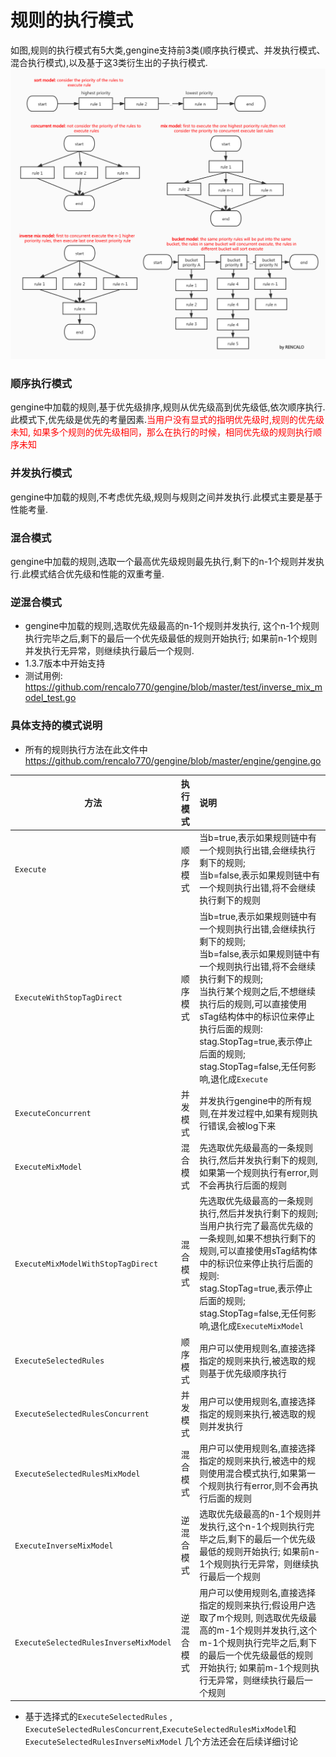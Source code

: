 # 规则的执行模式

如图,规则的执行模式有5大类,gengine支持前3类(顺序执行模式、并发执行模式、混合执行模式),以及基于这3类衍生出的子执行模式.
![avatar](exe_model.jpg)

### 顺序执行模式
gengine中加载的规则,基于优先级排序,规则从优先级高到优先级低,依次顺序执行. 此模式下,优先级是优先的考量因素.<font color=red >当用户没有显式的指明优先级时,规则的优先级未知, 如果多个规则的优先级相同，那么在执行的时候，相同优先级的规则执行顺序未知</font>

### 并发执行模式
gengine中加载的规则,不考虑优先级,规则与规则之间并发执行.此模式主要是基于性能考量.

### 混合模式
gengine中加载的规则,选取一个最高优先级规则最先执行,剩下的n-1个规则并发执行.此模式结合优先级和性能的双重考量.

### 逆混合模式
- gengine中加载的规则,选取优先级最高的n-1个规则并发执行, 这个n-1个规则执行完毕之后,剩下的最后一个优先级最低的规则开始执行; 如果前n-1个规则并发执行无异常，则继续执行最后一个规则.
- 1.3.7版本中开始支持
- 测试用例: https://github.com/rencalo770/gengine/blob/master/test/inverse_mix_model_test.go

### 具体支持的模式说明
- 所有的规则执行方法在此文件中  https://github.com/rencalo770/gengine/blob/master/engine/gengine.go 

| 方法 | 执行模式 | 说明 | 
| -------- | :--------: | :-------------------- |
|```Execute```|顺序模式| 当b=true,表示如果规则链中有一个规则执行出错,会继续执行剩下的规则; <br/>当b=false,表示如果规则链中有一个规则执行出错,将不会继续执行剩下的规则|
|```ExecuteWithStopTagDirect```|顺序模式|当b=true,表示如果规则链中有一个规则执行出错,会继续执行剩下的规则;<br/> 当b=false,表示如果规则链中有一个规则执行出错,将不会继续执行剩下的规则;<br/>当执行某个规则之后,不想继续执行后的规则,可以直接使用sTag结构体中的标识位来停止执行后面的规则:<br/> stag.StopTag=true,表示停止后面的规则;<br/> stag.StopTag=false,无任何影响,退化成```Execute```|
|```ExecuteConcurrent``` |并发模式|并发执行gengine中的所有规则,在并发过程中,如果有规则执行错误,会被log下来|
|```ExecuteMixModel```|混合模式|先选取优先级最高的一条规则执行,然后并发执行剩下的规则,如果第一个规则执行有error,则不会再执行后面的规则|
|```ExecuteMixModelWithStopTagDirect```|混合模式|先选取优先级最高的一条规则执行,然后并发执行剩下的规则;<br/>当用户执行完了最高优先级的一条规则,如果不想执行剩下的规则,可以直接使用sTag结构体中的标识位来停止执行后面的规则:<br/> stag.StopTag=true,表示停止后面的规则;<br/> stag.StopTag=false,无任何影响,退化成```ExecuteMixModel```|
|```ExecuteSelectedRules```|顺序模式|用户可以使用规则名,直接选择指定的规则来执行,被选取的规则基于优先级顺序执行|
|```ExecuteSelectedRulesConcurrent```|并发模式|用户可以使用规则名,直接选择指定的规则来执行,被选取的规则并发执行|
|```ExecuteSelectedRulesMixModel```|混合模式|用户可以使用规则名,直接选择指定的规则来执行,被选中的规则使用混合模式执行,如果第一个规则执行有error,则不会再执行后面的规则|
|```ExecuteInverseMixModel```|逆混合模式|选取优先级最高的n-1个规则并发执行,这个n-1个规则执行完毕之后,剩下的最后一个优先级最低的规则开始执行; 如果前n-1个规则执行无异常，则继续执行最后一个规则|
|```ExecuteSelectedRulesInverseMixModel```|逆混合模式|用户可以使用规则名,直接选择指定的规则来执行;假设用户选取了m个规则, 则选取优先级最高的m-1个规则并发执行,这个m-1个规则执行完毕之后,剩下的最后一个优先级最低的规则开始执行; 如果前m-1个规则执行无异常，则继续执行最后一个规则|


- 基于选择式的```ExecuteSelectedRules``` , ```ExecuteSelectedRulesConcurrent```,```ExecuteSelectedRulesMixModel```和```ExecuteSelectedRulesInverseMixModel``` 几个方法还会在后续详细讨论






